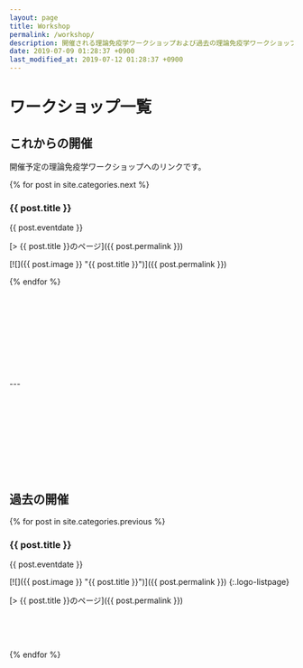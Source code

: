 ```yaml
---
layout: page
title: Workshop
permalink: /workshop/
description: 開催される理論免疫学ワークショップおよび過去の理論免疫学ワークショップの一覧です。
date: 2019-07-09 01:28:37 +0900
last_modified_at: 2019-07-12 01:28:37 +0900
---
```


# ワークショップ一覧
## これからの開催
開催予定の理論免疫学ワークショップへのリンクです。

{% for post in site.categories.next %}
### {{ post.title }}

{{ post.eventdate }}

[> {{ post.title }}のページ]({{ post.permalink }})

[![]({{ post.image }} "{{ post.title }}")]({{ post.permalink }})

{% endfor %}

<div style="height: 150px"></div>
---
<div style="height: 150px"></div>


## 過去の開催

{% for post in site.categories.previous %}
### {{ post.title }}

{{ post.eventdate }}

[![]({{ post.image }} "{{ post.title }}")]({{ post.permalink }})
{:.logo-listpage}

[> {{ post.title }}のページ]({{ post.permalink }})

<div style="height: 50px"></div>

{% endfor %}
